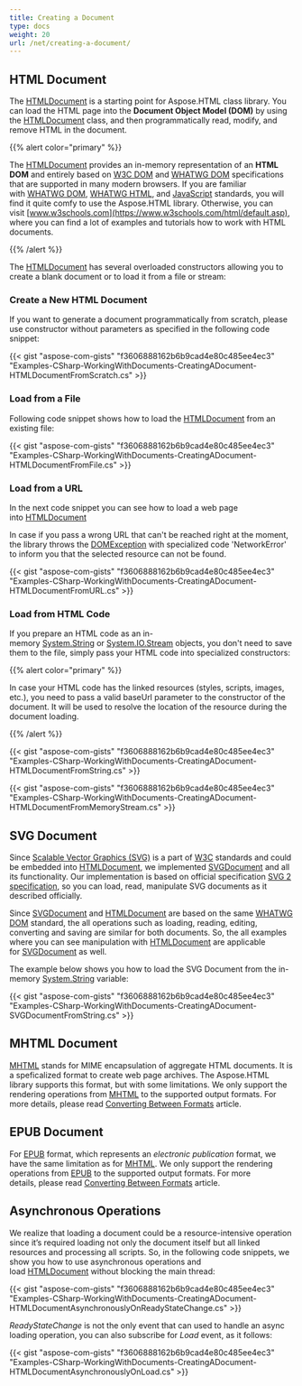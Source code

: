 ```yaml
---
title: Creating a Document
type: docs
weight: 20
url: /net/creating-a-document/
---
```


## **HTML Document**
The [HTMLDocument](https://apireference.aspose.com/net/html/aspose.html/htmldocument) is a starting point for Aspose.HTML class library. You can load the HTML page into the **Document Object Model (DOM)** by using the [HTMLDocument](https://apireference.aspose.com/net/html/aspose.html/htmldocument) class, and then programmatically read, modify, and remove HTML in the document.

{{% alert color="primary" %}} 

The [HTMLDocument](https://apireference.aspose.com/net/html/aspose.html/htmldocument) provides an in-memory representation of an **HTML DOM** and entirely based on [W3C DOM](http://www.w3.org/DOM/) and [WHATWG DOM](https://dom.spec.whatwg.org/) specifications that are supported in many modern browsers. If you are familiar with [WHATWG DOM](https://dom.spec.whatwg.org/), [WHATWG HTML](https://html.spec.whatwg.org/multipage/), and [JavaScript](https://www.ecma-international.org/ecma-262/10.0/index.html) standards, you will find it quite comfy to use the Aspose.HTML library. Otherwise, you can visit [www.w3schools.com](https://www.w3schools.com/html/default.asp), where you can find a lot of examples and tutorials how to work with HTML documents.

{{% /alert %}} 

The [HTMLDocument](https://apireference.aspose.com/net/html/aspose.html/htmldocument) has several overloaded constructors allowing you to create a blank document or to load it from a file or stream:
### **Create a New HTML Document**
If you want to generate a document programmatically from scratch, please use constructor without parameters as specified in the following code snippet:

{{< gist "aspose-com-gists" "f3606888162b6b9cad4e80c485ee4ec3" "Examples-CSharp-WorkingWithDocuments-CreatingADocument-HTMLDocumentFromScratch.cs" >}}
### **Load from a File**
Following code snippet shows how to load the [HTMLDocument](https://apireference.aspose.com/net/html/aspose.html/htmldocument) from an existing file:

{{< gist "aspose-com-gists" "f3606888162b6b9cad4e80c485ee4ec3" "Examples-CSharp-WorkingWithDocuments-CreatingADocument-HTMLDocumentFromFile.cs" >}}
### **Load from a URL**
In the next code snippet you can see how to load a web page into [HTMLDocument](https://apireference.aspose.com/net/html/aspose.html/htmldocument)

In case if you pass a wrong URL that can't be reached right at the moment, the library throws the [DOMException](https://apireference.aspose.com/net/html/aspose.html/htmlexception) with specialized code 'NetworkError' to inform you that the selected resource can not be found.

{{< gist "aspose-com-gists" "f3606888162b6b9cad4e80c485ee4ec3" "Examples-CSharp-WorkingWithDocuments-CreatingADocument-HTMLDocumentFromURL.cs" >}}
### **Load from HTML Code**
If you prepare an HTML code as an in-memory [System.String](https://docs.microsoft.com/en-us/dotnet/api/system.string?view=netframework-4.8) or [System.IO.Stream](https://docs.microsoft.com/en-us/dotnet/api/system.io.stream?view=netframework-4.8) objects, you don't need to save them to the file, simply pass your HTML code into specialized constructors:

{{% alert color="primary" %}} 

In case your HTML code has the linked resources (styles, scripts, images, etc.), you need to pass a valid baseUrl parameter to the constructor of the document. It will be used to resolve the location of the resource during the document loading.

{{% /alert %}} 

{{< gist "aspose-com-gists" "f3606888162b6b9cad4e80c485ee4ec3" "Examples-CSharp-WorkingWithDocuments-CreatingADocument-HTMLDocumentFromString.cs" >}}

{{< gist "aspose-com-gists" "f3606888162b6b9cad4e80c485ee4ec3" "Examples-CSharp-WorkingWithDocuments-CreatingADocument-HTMLDocumentFromMemoryStream.cs" >}}
## **SVG Document**
Since [Scalable Vector Graphics (SVG)](https://en.wikipedia.org/wiki/Scalable_Vector_Graphics) is a part of [W3C](https://www.w3.org/) standards and could be embedded into [HTMLDocument](https://apireference.aspose.com/net/html/aspose.html/htmldocument), we implemented [SVGDocument](https://apireference.aspose.com/net/html/aspose.html.dom.svg/svgdocument) and all its functionality. Our implementation is based on official specification [SVG 2 specification](https://www.w3.org/TR/SVG2/), so you can load, read, manipulate SVG documents as it described officially.

Since [SVGDocument](https://apireference.aspose.com/net/html/aspose.html.dom.svg/svgdocument) and [HTMLDocument](https://apireference.aspose.com/net/html/aspose.html/htmldocument) are based on the same [WHATWG DOM](https://dom.spec.whatwg.org/) standard, the all operations such as loading, reading, editing, converting and saving are similar for both documents. So, the all examples where you can see manipulation with [HTMLDocument](https://apireference.aspose.com/net/html/aspose.html/htmldocument) are applicable for [SVGDocument](https://apireference.aspose.com/net/html/aspose.html.dom.svg/svgdocument) as well.

The example below shows you how to load the SVG Document from the in-memory [System.String](https://docs.microsoft.com/en-us/dotnet/api/system.string?view=netframework-4.8) variable:

{{< gist "aspose-com-gists" "f3606888162b6b9cad4e80c485ee4ec3" "Examples-CSharp-WorkingWithDocuments-CreatingADocument-SVGDocumentFromString.cs" >}}
## **MHTML Document**
[MHTML](https://en.wikipedia.org/wiki/MHTML) stands for MIME encapsulation of aggregate HTML documents. It is a speficalized format to create web page archives. The Aspose.HTML library supports this format, but with some limitations. We only support the rendering operations from [MHTML](https://en.wikipedia.org/wiki/MHTML) to the supported output formats. For more details, please read [Converting Between Formats](/html/net/converting-between-formats/) article.
## **EPUB Document**
For [EPUB](https://en.wikipedia.org/wiki/EPUB) format, which represents an *electronic publication* format, we have the same limitation as for [MHTML](https://en.wikipedia.org/wiki/MHTML). We only support the rendering operations from [EPUB](https://en.wikipedia.org/wiki/EPUB) to the supported output formats. For more details, please read [Converting Between Formats](/html/net/converting-between-formats/) article.
## **Asynchronous Operations**
We realize that loading a document could be a resource-intensive operation since it’s required loading not only the document itself but all linked resources and processing all scripts. So, in the following code snippets, we show you how to use asynchronous operations and load [HTMLDocument](https://apireference.aspose.com/net/html/aspose.html/htmldocument) without blocking the main thread:

{{< gist "aspose-com-gists" "f3606888162b6b9cad4e80c485ee4ec3" "Examples-CSharp-WorkingWithDocuments-CreatingADocument-HTMLDocumentAsynchronouslyOnReadyStateChange.cs" >}}

*ReadyStateChange* is not the only event that can used to handle an async loading operation, you can also subscribe for *Load* event, as it follows:

{{< gist "aspose-com-gists" "f3606888162b6b9cad4e80c485ee4ec3" "Examples-CSharp-WorkingWithDocuments-CreatingADocument-HTMLDocumentAsynchronouslyOnLoad.cs" >}}
